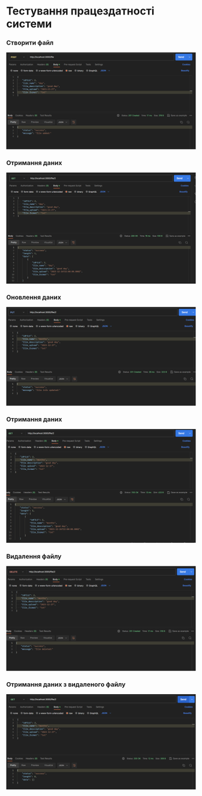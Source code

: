 # Тестування працездатності системи

### Створити файл
![](./Images/post.png)

### Отримання даних
![](./Images/get1.png)

### Оновлення даних
![](./Images/put.png)

### Отримання даних
![](./Images/get2.png)

### Видалення файлу
![](./Images/delete.png)

### Отримання даних з видаленого файлу
![](./Images/get3.png)